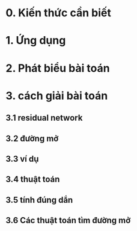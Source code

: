 # 0. Kiến thức cần biết
# 1. Ứng dụng
# 2. Phát biểu bài toán
# 3. cách giải bài toán
## 3.1 residual network
## 3.2 đường mở
## 3.3 ví dụ
## 3.4 thuật toán
## 3.5 tính đúng dắn
## 3.6 Các thuật toán tìm đường mở